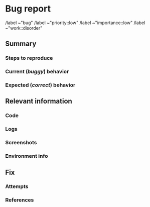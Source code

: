 # Bug report
/label ~"bug"
/label ~"priority::low" <!-- or high -->
/label ~"importance::low" <!-- or high -->
/label ~"work::disorder" <!-- or complicated, complex, chaotic, disorder -->

<!--- PLEASE READ THIS!
Before opening a new issue: 
- Make sure to search for previous related issues.
- Filter issues by using the "bug" label.
- Verify the issue you're about to submit isn't a duplicate.
--->

Summary
-------
<!-- REQUIRED  Summarize the bug encountered concisely. -->

### Steps to reproduce
<!-- REQUIRED Describe how one can reproduce the issue. Use an ordered list. -->

### Current (*buggy*) behavior
<!-- REQUIRED Describe what is actually happenning. -->

### Expected (*correct*) behavior
<!-- REQUIRED Describe what you should see instead. -->

Relevant information
--------------------
<!-- Use code blocks (```) to format code and logs, it is tough to read otherwise. -->

### Code
<!-- OPTIONAL Input any relevant code. -->

### Logs
<!-- OPTIONAL Input any relevant logs. -->

### Screenshots
<!-- OPTIONAL Input any relevant screenshots. -->

### Environment info
<!-- OPTIONAL Provide any information. -->

Fix
---

### Attempts
<!-- OPTIONAL Describe in detail any attempt (if any) made to fix this issue. -->

### References
<!-- OPTIONAL Reference any post, document or other issues related to this bug. -->
